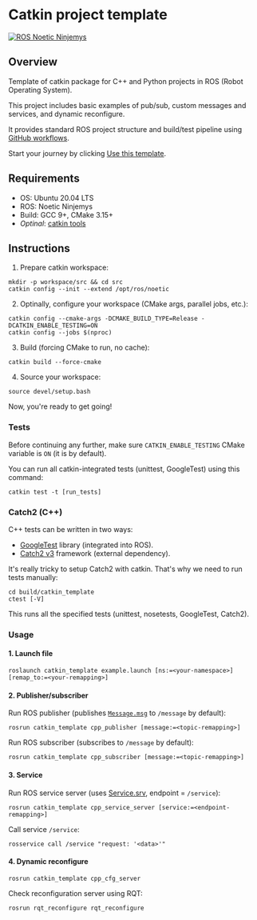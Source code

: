 # Catkin project template

[![ROS Noetic Ninjemys](https://github.com/PhD-Thesis-2024/catkin-project-template/actions/workflows/catkin.yml/badge.svg?branch=main)](https://github.com/PhD-Thesis-2024/catkin-project-template/actions/workflows/catkin.yml)

## Overview

Template of catkin package for C++ and Python projects in ROS (Robot Operating System). 

This project includes basic examples of pub/sub, custom messages and services, and dynamic reconfigure. 

It provides standard ROS project structure and build/test pipeline using [GitHub workflows](.github/workflows). 

Start your journey by clicking [Use this template](https://github.com/new?template_name=catkin-project-template&template_owner=PhD-Thesis-2024).

## Requirements

- OS: Ubuntu 20.04 LTS
- ROS: Noetic Ninjemys
- Build: GCC 9+, CMake 3.15+
- _Optinal_: [catkin tools](https://catkin-tools.readthedocs.io/en/latest/index.html)

## Instructions

1. Prepare catkin workspace:
```shell
mkdir -p workspace/src && cd src
catkin config --init --extend /opt/ros/noetic
```

2. Optinally, configure your workspace (CMake args, parallel jobs, etc.):
```shell
catkin config --cmake-args -DCMAKE_BUILD_TYPE=Release -DCATKIN_ENABLE_TESTING=ON
catkin config --jobs $(nproc)
```

3. Build (forcing CMake to run, no cache):
```shell
catkin build --force-cmake
```

4. Source your workspace:
```shell
source devel/setup.bash
```

Now, you're ready to get going!

### Tests

Before continuing any further, make sure `CATKIN_ENABLE_TESTING` CMake variable is `ON` (it is by default).

You can run all catkin-integrated tests (unittest, GoogleTest) using this command: 
```shell
catkin test -t [run_tests]
```

### Catch2 (C++)

C++ tests can be written in two ways:
- [GoogleTest](https://github.com/google/googletest) library (integrated into ROS).
- [Catch2 v3](https://github.com/catchorg/Catch2) framework (external dependency).

It's really tricky to setup Catch2 with catkin. That's why we need to run tests manually:
```shell
cd build/catkin_template
ctest [-V]
```

This runs all the specified tests (unittest, nosetests, GoogleTest, Catch2).

### Usage

#### 1. Launch file

```shell
roslaunch catkin_template example.launch [ns:=<your-namespace>] [remap_to:=<your-remapping>]
```

#### 2. Publisher/subscriber

Run ROS publisher (publishes [`Message.msg`](msg/Message.msg) to `/message` by default):
```shell
rosrun catkin_template cpp_publisher [message:=<topic-remapping>]
```

Run ROS subscriber (subscribes to `/message` by default):
```shell
rosrun catkin_template cpp_subscriber [message:=<topic-remapping>]
```

#### 3. Service

Run ROS service server (uses [Service.srv](srv/Service.srv), endpoint = `/service`):
```shell
rosrun catkin_template cpp_service_server [service:=<endpoint-remapping>]
```

Call service `/service`:
```shell
rosservice call /service "request: '<data>'"
```

#### 4. Dynamic reconfigure

```shell
rosrun catkin_template cpp_cfg_server
```

Check reconfiguration server using RQT:
```shell
rosrun rqt_reconfigure rqt_reconfigure
```
